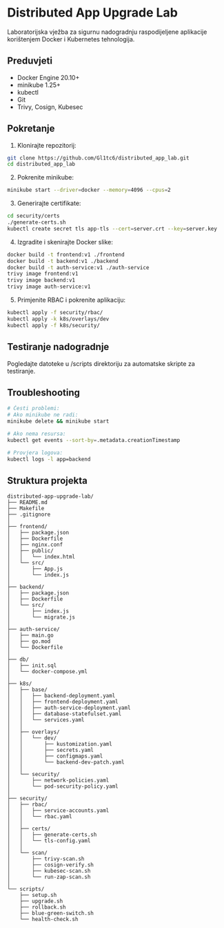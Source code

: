 # Distributed App Upgrade Lab

Laboratorijska vježba za sigurnu nadogradnju raspodijeljene aplikacije korištenjem Docker i Kubernetes tehnologija.

## Preduvjeti

- Docker Engine 20.10+
- minikube 1.25+
- kubectl
- Git
- Trivy, Cosign, Kubesec

## Pokretanje

1. Klonirajte repozitorij:
```bash
git clone https://github.com/Gl1tc6/distributed_app_lab.git
cd distributed_app_lab
```

2. Pokrenite minikube:

```bash
minikube start --driver=docker --memory=4096 --cpus=2
```

3. Generirajte certifikate:

```bash
cd security/certs
./generate-certs.sh
kubectl create secret tls app-tls --cert=server.crt --key=server.key
```

4. Izgradite i skenirajte Docker slike:

```bash
docker build -t frontend:v1 ./frontend
docker build -t backend:v1 ./backend
docker build -t auth-service:v1 ./auth-service
trivy image frontend:v1
trivy image backend:v1
trivy image auth-service:v1
```
5. Primjenite RBAC i pokrenite aplikaciju:

```bash
kubectl apply -f security/rbac/
kubectl apply -k k8s/overlays/dev
kubectl apply -f k8s/security/
```
## Testiranje nadogradnje
Pogledajte datoteke u /scripts direktoriju za automatske skripte za testiranje.


## Troubleshooting
```bash
# Česti problemi:
# Ako minikube ne radi:
minikube delete && minikube start

# Ako nema resursa:
kubectl get events --sort-by=.metadata.creationTimestamp

# Provjera logova:
kubectl logs -l app=backend
```

## Struktura projekta
```
distributed-app-upgrade-lab/
├── README.md
├── Makefile
├── .gitignore
│
├── frontend/
│   ├── package.json
│   ├── Dockerfile
│   ├── nginx.conf
│   ├── public/
│   │   └── index.html
│   └── src/
│       ├── App.js
│       └── index.js
│
├── backend/
│   ├── package.json
│   ├── Dockerfile
│   └── src/
│       ├── index.js
│       └── migrate.js
│
├── auth-service/
│   ├── main.go
│   ├── go.mod
│   └── Dockerfile
│
├── db/
│   ├── init.sql
│   └── docker-compose.yml
│
├── k8s/
│   ├── base/
│   │   ├── backend-deployment.yaml
│   │   ├── frontend-deployment.yaml
│   │   ├── auth-service-deployment.yaml
│   │   ├── database-statefulset.yaml
│   │   └── services.yaml
│   │
│   ├── overlays/
│   │   └── dev/
│   │       ├── kustomization.yaml
│   │       ├── secrets.yaml
│   │       ├── configmaps.yaml
│   │       └── backend-dev-patch.yaml
│   │
│   └── security/
│       ├── network-policies.yaml
│       └── pod-security-policy.yaml
│
├── security/
│   ├── rbac/
│   │   ├── service-accounts.yaml
│   │   └── rbac.yaml
│   │
│   ├── certs/
│   │   ├── generate-certs.sh
│   │   └── tls-config.yaml
│   │
│   └── scan/
│       ├── trivy-scan.sh
│       ├── cosign-verify.sh
│       ├── kubesec-scan.sh
│       └── run-zap-scan.sh
│
└── scripts/
    ├── setup.sh
    ├── upgrade.sh
    ├── rollback.sh
    ├── blue-green-switch.sh
    └── health-check.sh
```